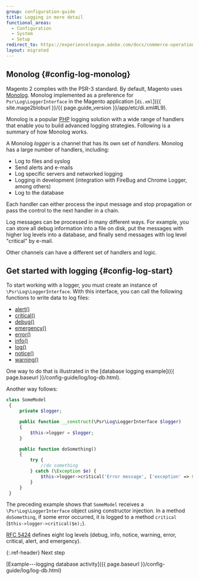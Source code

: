```yaml
---
group: configuration-guide
title: Logging in more detail
functional_areas:
  - Configuration
  - System
  - Setup
redirect_to: https://experienceleague.adobe.com/docs/commerce-operations/configuration-guide/logs/logger-interface.html
layout: migrated
---
```


## Monolog {#config-log-monolog}

Magento 2 complies with the PSR-3 standard. By default, Magento uses [Monolog](https://github.com/Seldaek/monolog). Monolog implemented as a preference for `Psr\Log\LoggerInterface` in the Magento application [`di.xml`]({{ site.mage2bloburl }}/{{ page.guide_version }}/app/etc/di.xml#L9).

Monolog is a popular [PHP](https://glossary.magento.com/php) logging solution with a wide range of handlers that enable you to build advanced logging strategies. Following is a summary of how Monolog works.

A Monolog _logger_ is a channel that has its own set of _handlers_. Monolog has a large number of handlers, including:

*  Log to files and syslog
*  Send alerts and e-mails
*  Log specific servers and networked logging
*  Logging in development (integration with FireBug and Chrome Logger, among others)
*  Log to the database

Each handler can either process the input message and stop propagation or pass the control to the next handler in a chain.

Log messages can be processed in many different ways. For example, you can store all debug information into a file on disk, put the messages with higher log levels into a database, and finally send messages with log level "critical" by e-mail.

Other channels can have a different set of handlers and logic.

## Get started with logging {#config-log-start}

To start working with a logger, you must create an instance of `\Psr\Log\LoggerInterface`. With this interface, you can call the following functions to write data to log files:

*  [alert()](https://github.com/php-fig/log/blob/master/src/LoggerInterface.php#L43)
*  [critical()](https://github.com/php-fig/log/blob/master/src/LoggerInterface.php#L55)
*  [debug()](https://github.com/php-fig/log/blob/master/src/LoggerInterface.php#L111)
*  [emergency()](https://github.com/php-fig/log/blob/master/src/LoggerInterface.php#L30)
*  [error()](https://github.com/php-fig/log/blob/master/src/LoggerInterface.php#L66)
*  [info()](https://github.com/php-fig/log/blob/master/src/LoggerInterface.php#L101)
*  [log()](https://github.com/php-fig/log/blob/master/src/LoggerInterface.php#L122)
*  [notice()](https://github.com/php-fig/log/blob/master/src/LoggerInterface.php#L89)
*  [warning()](https://github.com/php-fig/log/blob/master/src/LoggerInterface.php#L79)

One way to do that is illustrated in the [database logging example]({{ page.baseurl }}/config-guide/log/log-db.html).

Another way follows:

```php
class SomeModel
 {
     private $logger;

     public function __construct(\Psr\Log\LoggerInterface $logger)
     {
         $this->logger = $logger;
     }

     public function doSomething()
     {
         try {
             //do something
         } catch (\Exception $e) {
             $this->logger->critical('Error message', ['exception' => $e]);
         }
     }
 }
```

The preceding example shows that `SomeModel` receives a `\Psr\Log\LoggerInterface` object using constructor injection. In a method `doSomething`, if some error occurred, it is logged to a method `critical` (`$this->logger->critical($e);`).

[RFC 5424](https://tools.ietf.org/html/rfc5424) defines eight log levels (debug, info, notice, warning, error, critical, alert, and emergency).

{:.ref-header}
Next step

[Example---logging database activity]({{ page.baseurl }}/config-guide/log/log-db.html)
